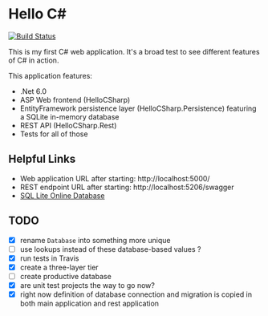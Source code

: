 # Hello C#

[![Build Status](https://github.com/slothsoft/hello-c-sharp/actions/workflows/build.yml/badge.svg)](https://github.com/slothsoft/hello-c-sharp/actions)

This is my first C# web application. It's a broad test to see different features of C# in action.

This application features:

- .Net 6.0 
- ASP Web frontend (HelloCSharp)
- EntityFramework persistence layer (HelloCSharp.Persistence) featuring a SQLite in-memory database
- REST API (HelloCSharp.Rest)
- Tests for all of those

## Helpful Links

- Web application URL after starting: http://localhost:5000/
- REST endpoint URL after starting: http://localhost:5206/swagger
- [SQL Lite Online Database](https://sqliteonline.com/)

## TODO

- [x] rename `Database` into something more unique
- [ ] use lookups instead of these database-based values ?
- [x] run tests in Travis
- [x] create a three-layer tier
- [ ] create productive database
- [x] are unit test projects the way to go now?
- [x] right now definition of database connection and migration is copied in both main application and rest application
